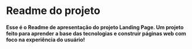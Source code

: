 # Readme do projeto #

#### Esse é o Readme de apresentação do projeto Landing Page. Um projeto feito para aprender a base das tecnologias e construir páginas web com foco na experiência do usuário! 
